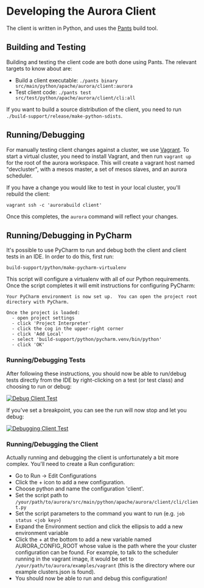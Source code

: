 Developing the Aurora Client
============================

The client is written in Python, and uses the
[Pants](http://pantsbuild.github.io/python-readme.html) build tool.


Building and Testing
--------------------

Building and testing the client code are both done using Pants. The relevant targets to know about
are:

   * Build a client executable: `./pants binary src/main/python/apache/aurora/client:aurora`
   * Test client code: `./pants test src/test/python/apache/aurora/client/cli:all`

If you want to build a source distribution of the client, you need to run `./build-support/release/make-python-sdists`.


Running/Debugging
------------------

For manually testing client changes against a cluster, we use [Vagrant](https://www.vagrantup.com/).
To start a virtual cluster, you need to install Vagrant, and then run `vagrant up` for the root of
the aurora workspace. This will create a vagrant host named "devcluster", with a mesos master, a set
of mesos slaves, and an aurora scheduler.

If you have a change you would like to test in your local cluster, you'll rebuild the client:

    vagrant ssh -c 'aurorabuild client'

Once this completes, the `aurora` command will reflect your changes.


Running/Debugging in PyCharm
-----------------------------

It's possible to use PyCharm to run and debug both the client and client tests in an IDE. In order
to do this, first run:

    build-support/python/make-pycharm-virtualenv

This script will configure a virtualenv with all of our Python requirements. Once the script
completes it will emit instructions for configuring PyCharm:

    Your PyCharm environment is now set up.  You can open the project root
    directory with PyCharm.

    Once the project is loaded:
      - open project settings
      - click 'Project Interpreter'
      - click the cog in the upper-right corner
      - click 'Add Local'
      - select 'build-support/python/pycharm.venv/bin/python'
      - click 'OK'

### Running/Debugging Tests
After following these instructions, you should now be able to run/debug tests directly from the IDE
by right-clicking on a test (or test class) and choosing to run or debug:

[![Debug Client Test](../images/debug-client-test.png)](../images/debug-client-test.png)

If you've set a breakpoint, you can see the run will now stop and let you debug:

[![Debugging Client Test](../images/debugging-client-test.png)](../images/debugging-client-test.png)

### Running/Debugging the Client
Actually running and debugging the client is unfortunately a bit more complex. You'll need to create
a Run configuration:

* Go to Run → Edit Configurations
* Click the + icon to add a new configuration.
* Choose python and name the configuration 'client'.
* Set the script path to `/your/path/to/aurora/src/main/python/apache/aurora/client/cli/client.py`
* Set the script parameters to the command you want to run (e.g. `job status <job key>`)
* Expand the Environment section and click the ellipsis to add a new environment variable
* Click the + at the bottom to add a new variable named AURORA_CONFIG_ROOT whose value is the
  path where the your cluster configuration can be found. For example, to talk to the scheduler
  running in the vagrant image, it would be set to `/your/path/to/aurora/examples/vagrant` (this
  is the directory where our example clusters.json is found).
* You should now be able to run and debug this configuration!
